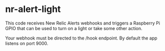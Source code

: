 # nr-alert-light
This code receives New Relic Alerts webhooks and triggers a Raspberry Pi GPIO that can be used to turn on a light or take some other action.

Your webhook must be directed to the /hook endpoint. By default the app listens on port 9000.
